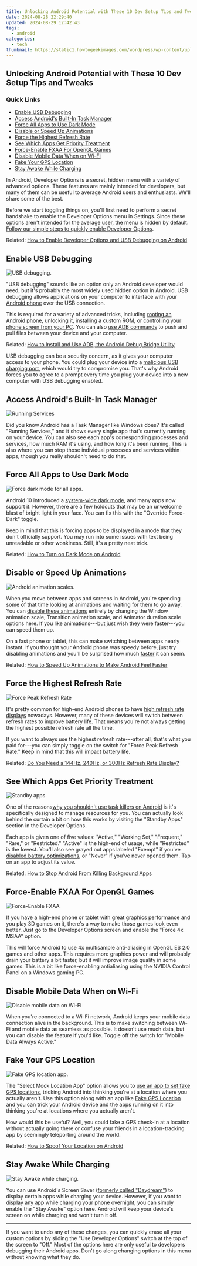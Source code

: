 ```yaml
---
title: Unlocking Android Potential with These 10 Dev Setup Tips and Tweaks
date: 2024-08-28 22:29:40
updated: 2024-08-29 12:42:43
tags:
  - android
categories:
  - tech
thumbnail: https://static1.howtogeekimages.com/wordpress/wp-content/uploads/2013/11/Android-robot-CES.jpg
---
```


## Unlocking Android Potential with These 10 Dev Setup Tips and Tweaks

### Quick Links

* [Enable USB Debugging](https://easy-unlock-android.techidaily.com/in-2024-unlocking-made-easy-the-best-10-apps-for-unlocking-your-realme-11-pro-device-by-drfone-android/)
* [Access Android's Built-In Task Manager](https://remote-screen-capture.techidaily.com/updated-clear-conferencing-backdrops-blurring-for-better-presence/)
* [Force All Apps to Use Dark Mode](https://instagram-video-recordings.techidaily.com/new-bypassing-detection-for-instagram-story-insights-pcandroidios-for-2024/)
* [Disable or Speed Up Animations](https://techidaily.com/how-to-transfer-data-from-apple-iphone-se-2022-to-others-devices-drfone-by-drfone-transfer-data-from-ios-transfer-data-from-ios/)
* [Force the Highest Refresh Rate](https://screen-mirror.techidaily.com/how-can-vivo-y78plusmirror-share-to-pc-drfone-by-drfone-android/)
* [See Which Apps Get Priority Treatment](https://video-capture.techidaily.com/updated-simplify-slide-sharing-at-work-webcam-assisted-tips/)
* [Force-Enable FXAA For OpenGL Games](https://facebook-video-share.techidaily.com/updated-boosting-income-through-effective-video-marketing-for-2024/)
* [Disable Mobile Data When on Wi-Fi](https://youtube-data.techidaily.com/ed-in-2024-boost-your-online-presence-by-mastering-video-editing-in-sony-vegas/)
* [Fake Your GPS Location](https://android-pokemon-go.techidaily.com/in-2024-additional-tips-about-sinnoh-stone-for-infinix-smart-8-plus-drfone-by-drfone-virtual-android/)
* [Stay Awake While Charging](https://techtrends.techidaily.com/why-is-my-nintendo-wii-failing-to-read-games-fixes-and-solutions-explored/)

 In Android, Developer Options is a secret, hidden menu with a variety of advanced options. These features are mainly intended for developers, but many of them can be useful to average Android users and enthusiasts. We'll share some of the best.

 Before we start toggling things on, you'll first need to perform a secret handshake to enable the Developer Options menu in Settings. Since these options aren't intended for the average user, the menu is hidden by default. [Follow our simple steps to quickly enable Developer Options](https://desktop-recording.techidaily.com/premium-video-capture-without-extras-for-2024/).

Related: [How to Enable Developer Options and USB Debugging on Android](https://desktop-recording.techidaily.com/premium-video-capture-without-extras-for-2024/) 

##  Enable USB Debugging

![USB debugging.](https://static1.howtogeekimages.com/wordpress/wp-content/uploads/2013/11/2023-01-17_11-08-36.jpg) 

 "USB debugging" sounds like an option only an Android developer would need, but it's probably the most widely used hidden option in Android. USB debugging allows applications on your computer to interface with your [Android phone](https://twitter-videos.techidaily.com/hot-takes-highlight-twitters-trending-topics-for-2024/) over the USB connection.

 This is required for a variety of advanced tricks, including [rooting an Android phone](https://games-able.techidaily.com/beyerdynamic-mmx-200-review-great-sound-but-needs-more-features/), unlocking it, installing a custom ROM, or [controlling your phone screen from your PC](https://github.com/Genymobile/scrcpy). You can also [use ADB commands](https://screen-recording.techidaily.com/new-virtual-ventures-discovering-the-best-in-action-adventure-classics-top-10/) to push and pull files between your device and your computer.

Related: [How to Install and Use ADB, the Android Debug Bridge Utility](https://techtrends.techidaily.com/how-to-successfully-obtain-a-refund-for-your-purchased-games-on-steam/) 

 USB debugging can be a security concern, as it gives your computer access to your phone. You could plug your device into a [malicious USB charging port](https://easy-unlock-android.techidaily.com/how-to-change-realme-11-5g-lock-screen-password-by-drfone-android/), which would try to compromise you. That's why Android forces you to agree to a prompt every time you plug your device into a new computer with USB debugging enabled.

##  Access Android's Built-In Task Manager

![Running Services](https://static1.howtogeekimages.com/wordpress/wp-content/uploads/2013/11/2023-01-17_11-31-37.jpg) 

 Did you know Android has a Task Manager like Windows does? It's called "Running Services," and it shows every single app that's currently running on your device. You can also see each app's corresponding processes and services, how much RAM it's using, and how long it's been running. This is also where you can stop those individual processes and services within apps, though you really shouldn't need to do that.

##  Force All Apps to Use Dark Mode

![Force dark mode for all apps.](https://static1.howtogeekimages.com/wordpress/wp-content/uploads/2013/11/2023-01-17_13-35-48.jpg) 

 Android 10 introduced a [system-wide dark mode](https://android-unlock.techidaily.com/in-2024-how-to-change-vivo-lock-screen-clock-in-seconds-by-drfone-android/), and many apps now support it. However, there are a few holdouts that may be an unwelcome blast of bright light in your face. You can fix this with the "Override Force-Dark" toggle.

 Keep in mind that this is forcing apps to be displayed in a mode that they don't officially support. You may run into some issues with text being unreadable or other wonkiness. Still, it's a pretty neat trick.

Related: [How to Turn on Dark Mode on Android](https://android-unlock.techidaily.com/in-2024-how-to-change-vivo-lock-screen-clock-in-seconds-by-drfone-android/) 

##  Disable or Speed Up Animations

![Android animation scales.](https://static1.howtogeekimages.com/wordpress/wp-content/uploads/2013/11/2023-01-17_11-10-21.jpg) 

 When you move between apps and screens in Android, you're spending some of that time looking at animations and waiting for them to go away. You can [disable these animations](https://ios-pokemon-go.techidaily.com/how-to-get-the-dragon-scale-and-evolution-enabled-pokemon-on-apple-iphone-xs-drfone-by-drfone-virtual-ios/) entirely by changing the Window animation scale, Transition animation scale, and Animator duration scale options here. If you like animations---but just wish they were faster---you can speed them up.

 On a fast phone or tablet, this can make switching between apps nearly instant. If you thought your Android phone was speedy before, just try disabling animations and you'll be surprised how much [faster](https://eaxpv-info.techidaily.com/new-in-2024-free-online-services-for-youtube-images-extraction/) it can seem.

Related: [How to Speed Up Animations to Make Android Feel Faster](https://ios-pokemon-go.techidaily.com/how-to-get-the-dragon-scale-and-evolution-enabled-pokemon-on-apple-iphone-xs-drfone-by-drfone-virtual-ios/) 

##  Force the Highest Refresh Rate

![Force Peak Refresh Rate](https://static1.howtogeekimages.com/wordpress/wp-content/uploads/2013/11/2023-01-17_11-38-26.jpg) 

 It's pretty common for high-end Android phones to have [high refresh rate displays](https://instagram-video-recordings.techidaily.com/updated-2024-approved-how-to-upside-down-your-instagram-videos-complete-manual/) nowadays. However, many of these devices will switch between refresh rates to improve battery life. That means you're not always getting the highest possible refresh rate all the time.

 If you want to always use the highest refresh rate---after all, that's what you paid for---you can simply toggle on the switch for "Force Peak Refresh Rate." Keep in mind that this will impact battery life.

Related: [Do You Need a 144Hz, 240Hz, or 300Hz Refresh Rate Display?](https://instagram-video-recordings.techidaily.com/updated-2024-approved-how-to-upside-down-your-instagram-videos-complete-manual/) 

##  See Which Apps Get Priority Treatment

![Standby apps](https://static1.howtogeekimages.com/wordpress/wp-content/uploads/2013/11/2023-01-17_13-42-06.jpg) 

 One of the reasons[why you shouldn't use task killers on Android](https://extra-hints.techidaily.com/crafting-cinematic-l-slow-videos-tips-from-the-pros-on-gopro-hero-10/) is it's specifically designed to manage resources for you. You can actually look behind the curtain a bit on how this works by visiting the "Standby Apps" section in the Developer Options.

 Each app is given one of five values: "Active," "Working Set," "Frequent," "Rare," or "Restricted." "Active" is the high-end of usage, while "Restricted" is the lowest. You'll also see grayed out apps labeled "Exempt" if you've [disabled battery optimizations](https://instagram-videos.techidaily.com/navigating-youtube-and-instagram-sharing-video-content-without-limits-for-2024/), or "Never" if you've never opened them. Tap on an app to adjust its value.

Related: [How to Stop Android From Killing Background Apps](https://instagram-videos.techidaily.com/navigating-youtube-and-instagram-sharing-video-content-without-limits-for-2024/) 

##  Force-Enable FXAA For OpenGL Games

![Force-Enable FXAA](https://static1.howtogeekimages.com/wordpress/wp-content/uploads/2013/11/2023-01-17_11-12-13.jpg) 

 If you have a high-end phone or tablet with great graphics performance and you play 3D games on it, there's a way to make those games look even better. Just go to the Developer Options screen and enable the "Force 4x MSAA" option.

 This will force Android to use 4x multisample anti-aliasing in OpenGL ES 2.0 games and other apps. This requires more graphics power and will probably drain your battery a bit faster, but it will improve image quality in some games. This is a bit like force-enabling antialiasing using the NVIDIA Control Panel on a Windows gaming PC.

##  Disable Mobile Data When on Wi-Fi

![Disable mobile data on Wi-Fi](https://static1.howtogeekimages.com/wordpress/wp-content/uploads/2013/11/2023-01-17_12-00-21.jpg) 

 When you're connected to a Wi-Fi network, Android keeps your mobile data connection alive in the background. This is to make switching between Wi-Fi and mobile data as seamless as possible. It doesn't use much data, but you can disable the feature if you'd like. Toggle off the switch for "Mobile Data Always Active."

##  Fake Your GPS Location

![Fake GPS location app.](https://static1.howtogeekimages.com/wordpress/wp-content/uploads/2013/11/2023-01-17_11-17-36.jpg) 

 The "Select Mock Location App" option allows you to [use an app to set fake GPS locations](https://extra-tips.techidaily.com/new-comprehensive-insights-into-polarr-photo-enhancer/), tricking Android into thinking you're at a location where you actually aren't. Use this option along with an app like [Fake GPS Location](https://www.anrdoezrs.net/links/3607085/type/dlg/sid/UUhtgUeUpU221324/https://play.google.com/store/apps/details?id=com.lexa.fakegps) and you can trick your Android device and the apps running on it into thinking you're at locations where you actually aren't.

 How would this be useful? Well, you could fake a GPS check-in at a location without actually going there or confuse your friends in a location-tracking app by seemingly teleporting around the world.

Related: [How to Spoof Your Location on Android](https://extra-tips.techidaily.com/new-comprehensive-insights-into-polarr-photo-enhancer/) 

##  Stay Awake While Charging

![Stay Awake while charging.](https://static1.howtogeekimages.com/wordpress/wp-content/uploads/2013/11/2023-01-17_11-20-12.jpg) 

 You can use Android's Screen Saver ([formerly called "Daydream"](https://youtube-data.techidaily.com/vering-the-magic-behind-youtube-shorts/)) to display certain apps while charging your device. However, if you want to display any app while charging your phone overnight, you can simply enable the "Stay Awake" option here. Android will keep your device's screen on while charging and won't turn it off.

---

 If you want to undo any of these changes, you can quickly erase all your custom options by sliding the "Use Developer Options" switch at the top of the screen to "Off." Most of the options here are only useful to developers debugging their Android apps. Don't go along changing options in this menu without knowing what they do.

<ins class="adsbygoogle"
     style="display:block"
     data-ad-format="autorelaxed"
     data-ad-client="ca-pub-7571918770474297"
     data-ad-slot="1223367746"></ins>



<ins class="adsbygoogle"
     style="display:block"
     data-ad-client="ca-pub-7571918770474297"
     data-ad-slot="8358498916"
     data-ad-format="auto"
     data-full-width-responsive="true"></ins>
